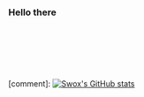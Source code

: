 ### Hello there

<br />

##

<br />
<br />

[comment]: [![Swox's GitHub stats](https://github-readme-stats.vercel.app/api?username=mikkasendke&count_private=true&show_icons=true&theme=dark&text_color=003EFF&icon_color=E400FF&title_color=E400FF&bg_color=0d1117)](https://github.com/anuraghazra/github-readme-stats)



[GITHUBMAIN]: https://github.com/mikkasendke
